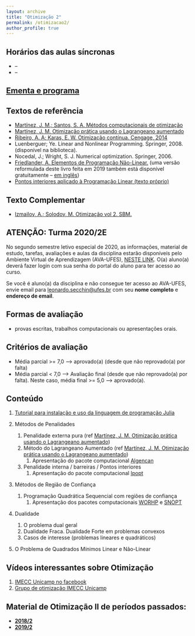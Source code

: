 ```yaml
---
layout: archive
title: "Otimização 2"
permalink: /otimizacao2/
author_profile: true
---
```


## Horários das aulas síncronas

- –
- –

## [Ementa e programa](http://www.matematicaaplicada.saomateus.ufes.br/sites/matematicaaplicada.saomateus.ufes.br/files/field/anexo/Otimiza%C3%A7%C3%A3o%20II%20-%20DMA12296.pdf)

## Textos de referência

- [Martínez, J. M.; Santos, S. A. Métodos computacionais de otimização](https://www.ime.unicamp.br/~sandra/MT601/handouts/MCDO_set2020.pdf)
- [Martínez, J. M. Otimização prática usando o Lagrangeano aumentado](http://www.ime.unicamp.br/~martinez/lagraum.pdf)
- [Ribeiro, A. A; Karas, E. W. Otimização contínua. Cengage, 2014](http://www.cengage.com.br/ls/otimizacao-continua-aspectos-teoricos-e-computacionais/)
- Luenberguer; Ye. Linear and Nonlinear Programming. Springer, 2008.  
    (disponível na biblioteca).
- Nocedal, J.; Wright, S. J. Numerical optimization. Springer, 2006.
- [Friedlander, A. Elementos de Programação Não-Linear.](https://www.ime.unicamp.br/~friedlan/livro.pdf) (uma versão reformulada deste livro feita em 2019 também está disponível gratuitamente – [em inglês](https://www.researchgate.net/profile/Ana_Friedlander/publication/333092979_Lectures_on_Fundamentals_of_Numerical_Optimization_This_work_is_licensed_under_a_Creative_Commons_Attribution-NonCommercial-NoDerivatives_40_International_License/links/5cdb3316299bf14d95986f4c/Lectures-on-Fundamentals-of-Numerical-Optimization-This-work-is-licensed-under-a-Creative-Commons-Attribution-NonCommercial-NoDerivatives-40-International-License.pdf?_sg%5B0%5D=OcGvJeXueMxS6BI2Ruh7vdBjq1UbRs08hbzY_ieOwf-F0wbQV_O5SCrfExGkTY-y43lsfpsMQPPREXRuUtCI3Q.L1d61aB9LuNNTfXTsMGRDUyMu00T2tMlftIlfXKRwzMOxblNU-PGVtK1f8wKCtVkis9mkC5L8aBBMztB8CL8Pg&_sg%5B1%5D=vow2_Zf4aDnMI9DAyt0keCr_vCEW83UgpiHMcP9TuSekVV5WsTXWfPlSy9f0mvI65u3MoRoPQsY8UAxf5x5ERSHyb330XujVzueLhVpB79ZJ.L1d61aB9LuNNTfXTsMGRDUyMu00T2tMlftIlfXKRwzMOxblNU-PGVtK1f8wKCtVkis9mkC5L8aBBMztB8CL8Pg&_iepl%5BviewId%5D=vGV9CjhN7zYAxyRbOeaGqa1E&_iepl%5BsingleItemViewId%5D=DdnpMX2t0bkYAOVB5OSNnqJP&_iepl%5BpositionInFeed%5D=8&_iepl%5BhomeFeedVariantCode%5D=ncls&_iepl%5BactivityId%5D=1105855063920647&_iepl%5BactivityType%5D=service_add_recommendation_activity&_iepl%5BactivityTimestamp%5D=1558097593&_iepl%5BrecTarActComb%5D=person_publish_publication&_iepl%5BrecActVar%5D=feed_via_people_you_follow_and_feed_interest_nodes_blended_signals_boost_preprints_and_reads%3Epublications_via_interest_nodes_scored_by_keywords_and_cited_a_boost_preprints_and_reads&_iepl%5BrecScore%5D=39.05640411377&_iepl%5Bcontexts%5D%5B0%5D=homeFeed&_iepl%5BtargetEntityId%5D=PB%3A333092979&_iepl%5BinteractionType%5D=publicationDownload))
- [Pontos interiores aplicado à Programação Linear (texto próprio)](https://drive.google.com/open?id=17a9rMYBi7TCjk_BbgTmRm_4019qiJVbW)

## Texto Complementar

- [Izmailov, A.; Solodov, M. Otimização vol 2\. SBM.](https://loja.sbm.org.br/index.php/otimizac-o-volume-2.html)

<!-- ## [Disciplina no Ambiente Virtual de Aprendizagem - AVA-UFES](https://ava.ufes.br/course/view.php?id=2643) -->

## ATENÇÃO: Turma 2020/2E

No segundo semestre letivo especial de 2020, as informações, material de estudo, tarefas, avaliações e aulas da disciplina estarão disponíveis pelo Ambiente Virtual de Aprendizagem (AVA-UFES), [NESTE LINK](#). O(a) aluno(a) deverá fazer login com sua senha do portal do aluno para ter acesso ao curso.

Se você é aluno(a) da disciplina e não consegue ter acesso ao AVA-UFES, envie email para [leonardo.secchin@ufes.br](mailto:leonardo.secchin@ufes.br) com seu **nome completo** e **endereço de email**.

## Formas de avaliação

- provas escritas, trabalhos computacionais ou apresentações orais.

## Critérios de avaliação

- Média parcial >= 7,0 —–> aprovado(a) (desde que não reprovado(a) por falta)
- Média parcial < 7,0 —–> Avaliação final (desde que não reprovado(a) por falta). Neste caso, média final >= 5,0 —–> aprovado(a).

## Conteúdo

<!--1.  A linguagem de modelagem [AMPL](https://ampl.com/)
    1.  Resolvedores fornecidos com AMPL
    2.  Resolvendo modelos em AMPL-->

1. [Tutorial para instalação e uso da linguagem de programação Julia](/julia/)

1.  Métodos de Penalidades
    1.  Penalidade externa pura (ref [Martínez, J. M. Otimização prática usando o Lagrangeano aumentado](http://www.ime.unicamp.br/~martinez/lagraum.pdf))
    1.  Método do Lagrangeano Aumentado (ref [Martínez, J. M. Otimização prática usando o Lagrangeano aumentado](http://www.ime.unicamp.br/~martinez/lagraum.pdf))
        1.  Apresentação do pacote computacional [Algencan](https://www.ime.usp.br/~egbirgin/tango/codes.php#algencan)
    1.  Penalidade interna / barreiras / Pontos interiores
        1.  Apresentação do pacote computacional [Ipopt](https://coin-or.github.io/Ipopt/)
1.  Métodos de Região de Confiança
    1.  Programação Quadrática Sequencial com regiões de confiança
        1.  Apresentação dos pacotes computacionais [WORHP](https://worhp.de/) e [SNOPT](https://ccom.ucsd.edu/~optimizers/solvers/snopt/)
1.  Dualidade
    1.  O problema dual geral
    1.  Dualidade Fraca. Dualidade Forte em problemas convexos
    1.  Casos de interesse (problemas lineares e quadráticos)
1.  O Problema de Quadrados Mínimos Linear e Não-Linear

## Vídeos interessantes sobre Otimização

1.  [IMECC Unicamp no facebook](https://www.facebook.com/IMECCUnicampBR/videos/1925349244449867/)
1.  [Grupo de otimização IMECC Unicamp](http://www.ime.unicamp.br/~martinez/seminarios.html)

## Material de Otimização II de períodos passados:

- [**2018/2**](/otimizacao2-2018-2/)
- [**2019/2**](/otimizacao2-2019-2/)
